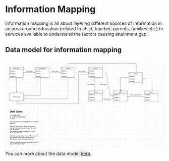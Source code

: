 # Information Mapping

Information mapping is all about layering different sources of information in an area around education (related to child, teacher, parents, families etc.) to services available to understand the factors causing attainment gap.

## Data model for information mapping
![data model](./assets/data-model.png)
You can more about the data model [here](./001-data-model.md).